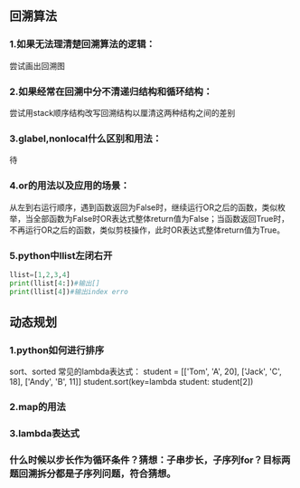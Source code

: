 ## 回溯算法
### 1.如果无法理清楚回溯算法的逻辑：
尝试画出回溯图

### 2.如果经常在回溯中分不清递归结构和循环结构：
尝试用stack顺序结构改写回溯结构以厘清这两种结构之间的差别

### 3.glabel,nonlocal什么区别和用法：
待

### 4.or的用法以及应用的场景：
从左到右运行顺序，遇到函数返回为False时，继续运行OR之后的函数，类似枚举，当全部函数为False时OR表达式整体return值为False；当函数返回True时，不再运行OR之后的函数，类似剪枝操作，此时OR表达式整体return值为True。

### 5.python中llist左闭右开
```python
llist=[1,2,3,4]
print(llist[4:])#输出[]
print(llist[4])#输出index erro
```

## 动态规划
### 1.python如何进行排序
sort、sorted
常见的lambda表达式：
student = [['Tom', 'A', 20], ['Jack', 'C', 18], ['Andy', 'B', 11]]
student.sort(key=lambda student: student[2])

### 2.map的用法

### 3.lambda表达式

### 什么时候以步长作为循环条件？猜想：子串步长，子序列for？目标两题回溯拆分都是子序列问题，符合猜想。